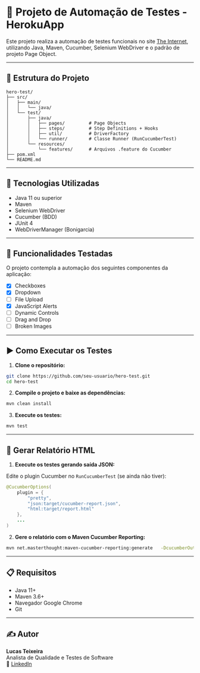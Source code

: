 
# 📘 Projeto de Automação de Testes - HerokuApp

Este projeto realiza a automação de testes funcionais no site [The Internet](https://the-internet.herokuapp.com/), utilizando Java, Maven, Cucumber, Selenium WebDriver e o padrão de projeto Page Object.

---

## 📁 Estrutura do Projeto

```
hero-test/
├── src/
│   ├── main/
│   │   └── java/
│   └── test/
│       ├── java/
│       │   ├── pages/         # Page Objects
│       │   ├── steps/         # Step Definitions + Hooks
│       │   ├── util/          # DriverFactory
│       │   └── runner/        # Classe Runner (RunCucumberTest)
│       └── resources/
│           └── features/      # Arquivos .feature do Cucumber
├── pom.xml
└── README.md
```

---

## 🔧 Tecnologias Utilizadas

- Java 11 ou superior
- Maven
- Selenium WebDriver
- Cucumber (BDD)
- JUnit 4
- WebDriverManager (Bonigarcia)

---

## 🧪 Funcionalidades Testadas

O projeto contempla a automação dos seguintes componentes da aplicação:

- [x] Checkboxes
- [x] Dropdown
- [ ] File Upload
- [x] JavaScript Alerts
- [ ] Dynamic Controls
- [ ] Drag and Drop
- [ ] Broken Images

---

## ▶️ Como Executar os Testes

1. **Clone o repositório:**

```bash
git clone https://github.com/seu-usuario/hero-test.git
cd hero-test
```

2. **Compile o projeto e baixe as dependências:**

```bash
mvn clean install
```

3. **Execute os testes:**

```bash
mvn test
```

---

## 📄 Gerar Relatório HTML

1. **Execute os testes gerando saída JSON:**

Edite o plugin Cucumber no `RunCucumberTest` (se ainda não tiver):

```java
@CucumberOptions(
    plugin = {
        "pretty",
        "json:target/cucumber-report.json",
        "html:target/report.html"
    },
    ...
)
```

2. **Gere o relatório com o Maven Cucumber Reporting:**

```bash
mvn net.masterthought:maven-cucumber-reporting:generate   -DcucumberOutput=target/cucumber-report.json
```

---

## 📋 Requisitos

- Java 11+
- Maven 3.6+
- Navegador Google Chrome
- Git

---

## ✍️ Autor

**Lucas Teixeira**  
Analista de Qualidade e Testes de Software  
💼 [LinkedIn](https://www.linkedin.com/in/lucas-teixeira-67b08b47/)
